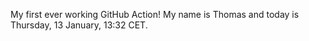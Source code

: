 My first ever working GitHub Action!
My name is Thomas and today is Thursday, 13 January, 13:32 CET. 
